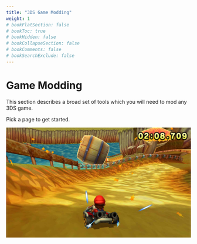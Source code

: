 ```yaml
---
title: "3DS Game Modding"
weight: 1
# bookFlatSection: false
# bookToc: true
# bookHidden: false
# bookCollapseSection: false
# bookComments: false
# bookSearchExclude: false
---
```


# Game Modding

This section describes a broad set of tools which you will need to mod any 3DS game.

Pick a page to get started.

![Maple Treeway](https://github.com/Treeway7/3DSModdingEngineersHandbook/blob/master/static/mario.jpg?raw=true)